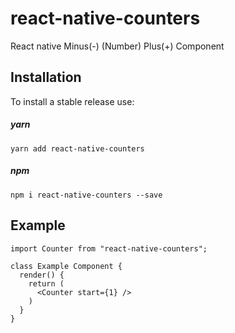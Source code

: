 # react-native-counters
React native Minus(-) (Number) Plus(+) Component

## Installation

To install a stable release use:

##### yarn
`yarn add react-native-counters`

##### npm
`npm i react-native-counters --save`


## Example

```JS
import Counter from "react-native-counters";

class Example Component {
  render() {
    return (
      <Counter start={1} />
    )
  }
}
```
